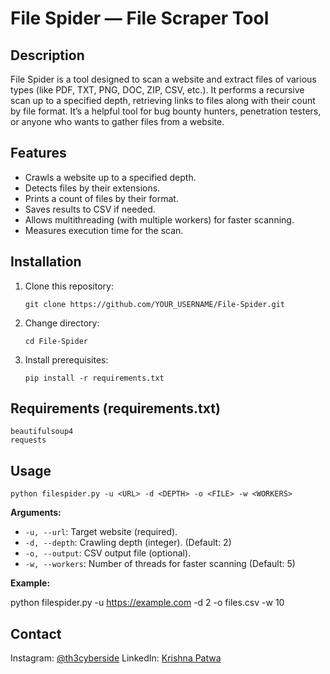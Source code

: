 # File Spider — File Scraper Tool

## Description

File Spider is a tool designed to scan a website and extract files of various types (like PDF, TXT, PNG, DOC, ZIP, CSV, etc.).
It performs a recursive scan up to a specified depth, retrieving links to files along with their count by file format.
It’s a helpful tool for bug bounty hunters, penetration testers, or anyone who wants to gather files from a website.

## Features

* Crawls a website up to a specified depth.
* Detects files by their extensions.
* Prints a count of files by their format.
* Saves results to CSV if needed.
* Allows multithreading (with multiple workers) for faster scanning.
* Measures execution time for the scan.

## Installation

1. Clone this repository:

   ```
   git clone https://github.com/YOUR_USERNAME/File-Spider.git
   ```
2. Change directory:

   ```
   cd File-Spider
   ```
3. Install prerequisites:

   ```
   pip install -r requirements.txt
   ```

## Requirements (requirements.txt)

```
beautifulsoup4
requests
```

## Usage

```
python filespider.py -u <URL> -d <DEPTH> -o <FILE> -w <WORKERS>
```

**Arguments:**

* `-u, --url`: Target website (required).
* `-d, --depth`: Crawling depth (integer). (Default: 2)
* `-o, --output`: CSV output file (optional).
* `-w, --workers`: Number of threads for faster scanning (Default: 5)

**Example:**

python filespider.py -u https://example.com -d 2 -o files.csv -w 10

## Contact

Instagram: [@th3cyberside](https://instagram.com/th3cyberside)
LinkedIn: [Krishna Patwa](https://www.linkedin.com/in/krishna-patwa/)

